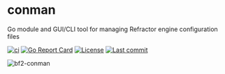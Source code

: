 # conman
Go module and GUI/CLI tool for managing Refractor engine configuration files

[![ci](https://img.shields.io/github/actions/workflow/status/cetteup/conman/ci.yaml?label=ci)](https://github.com/cetteup/conman/actions?query=workflow%3Aci)
[![Go Report Card](https://goreportcard.com/badge/github.com/cetteup/conman)](https://goreportcard.com/report/github.com/cetteup/conman)
[![License](https://img.shields.io/github/license/cetteup/conman)](/LICENSE)
[![Last commit](https://img.shields.io/github/last-commit/cetteup/conman)](https://github.com/cetteup/conman/commits/main)


![bf2-conman](https://user-images.githubusercontent.com/17167062/192635276-30f6908c-9bf0-4e7b-ba60-e5e2a9a820f7.png)

